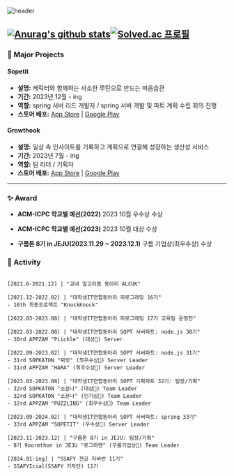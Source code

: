   
![header](https://capsule-render.vercel.app/api?type=waving&color=timeGradient&text=Welcome%20to%20Seungbin's%20GitHub%20👋&animation=twinkling&fontSize=35&fontAlignY=40&fontAlign=65&height=250)

[![Anurag's github stats](https://github-readme-stats.vercel.app/api?username=csb9427&theme=onedark)](https://github.com/anuraghazra/github-readme-stats)[![Solved.ac 프로필](http://mazassumnida.wtf/api/v2/generate_badge?boj=csb9427)](https://solved.ac/csb9427)
----------------------------------------

### 🌟 Major Projects

#### Sopetit
- **설명:** 캐릭터와 함께하는 사소한 루틴으로 만드는 마음습관
- **기간:** 2023년 12월 - ing
- **역할:** spring 서버 리드 개발자 / spring 서버 개발 및 파트 계획 수립 회의 진행
- **스토어 배포:** [App Store](https://apps.apple.com/kr/app/%EC%86%8C%ED%94%84%ED%8B%B0-%EA%B0%80%EC%9E%A5-%EC%82%AC%EC%86%8C%ED%95%9C-%EC%8A%B5%EA%B4%80-%EB%A3%A8%ED%8B%B4-%EC%84%B1%EC%9E%A5-%EC%95%B1/id6476357728) | [Google Play](#)

#### Growthook
- **설명:** 일상 속 인사이트를 기록하고 계획으로 연결해 성장하는 생산성 서비스
- **기간:** 2023년 7월 - ing
- **역할:** 팀 리더 / 기획자
- **스토어 배포:** [App Store](https://apps.apple.com/kr/app/%EA%B7%B8%EB%A1%9C%EC%91%A5/id6476508028) | [Google Play](#)

-----------------------

### ✨ Award
- **ACM-ICPC 학교별 예선(2022)**
2023 10월 우수상 수상

- **ACM-ICPC 학교별 예선(2023)**
2023 10월 대상 수상

- **구름톤 8기 in JEJU(2023.11.29 ~ 2023.12.1)**
구름 기업상(최우수상) 수상


### 🚀 Activity
```shell

[2021.6-2021.12] | "교내 알고리즘 동아리 ALCUK"

[2021.12-2022.02] | "대학생IT연합동아리 피로그래밍 16기"
- 16th 최종프로젝트 "KnockKnock"

[2022.03-2023.08] | "대학생IT연합동아리 피로그래밍 17기 교육팀 운영진"

[2022.03-2022.08] | "대학생IT연합동아리 SOPT 서버파트: node.js 30기"
- 30rd APPZAM "Piickle" (대상🥇) Server

[2022.09-2023.02] | "대학생IT연합동아리 SOPT 서버파트: node.js 31기"
- 31rd SOPKATON "찌릿" (최우수상🥈) Server Leader
- 31rd APPZAM "HARA" (최우수상🥈) Server Leader

[2023.03-2023.08] | "대학생IT연합동아리 SOPT 기획파트 32기: 팀장/기획"
- 32rd SOPKATON "소문나" (대상🥇) Team Leader
- 32rd SOPKATON "소문나" (인기상🥇) Team Leader
- 32rd APPZAM "PUZZLING" (최우수상🥈) Team Leader

[2023.09-2024.02] | "대학생IT연합동아리 SOPT 서버파트: spring 33기"
- 33rd APPZAM "SOPETIT" (우수상🥇) Server Leader

[2023.11-2023.12] | "구름톤 8기 in JEJU: 팀장/기획"
- 8기 9oormthon in JEJU "로그하맨" (구름기업상🥇) Team Leader

[2024.01-ing] | "SSAFY 전공 자바반 11기"
- SSAFYIcial(SSAFY 기자단) 11기
```
